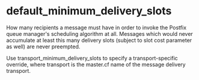 # default_minimum_delivery_slots 


How many recipients a message must have in order to invoke the
Postfix queue manager's scheduling algorithm at all.  Messages
which would never accumulate at least this many delivery slots
(subject to slot cost parameter as well) are never preempted.


 Use transport_minimum_delivery_slots to specify a
transport-specific override, where transport is the master.cf
name of the message delivery transport.



